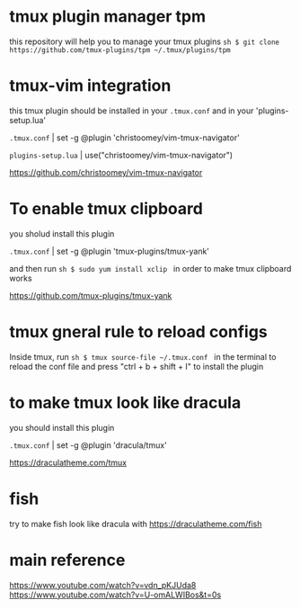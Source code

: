# tmux plugin manager tpm
this repository will help you to manage your tmux plugins
    ```sh
    $ git clone https://github.com/tmux-plugins/tpm ~/.tmux/plugins/tpm
    ```

# tmux-vim integration
this tmux plugin should be installed in your `.tmux.conf` and in your 'plugins-setup.lua'

`.tmux.conf` | set -g @plugin 'christoomey/vim-tmux-navigator'

`plugins-setup.lua` | use("christoomey/vim-tmux-navigator")

https://github.com/christoomey/vim-tmux-navigator

# To enable tmux clipboard
you sholud install this plugin

`.tmux.conf` | set -g @plugin 'tmux-plugins/tmux-yank'

and then run 
    ```sh
    $ sudo yum install xclip
    ```
in order to make tmux clipboard works

https://github.com/tmux-plugins/tmux-yank

# tmux gneral rule to reload configs
Inside tmux, run 
    ```sh
    $ tmux source-file ~/.tmux.conf
    ```
in the terminal to reload the conf file and press "ctrl + b + shift + I" to install the plugin

# to make tmux look like dracula
you should install this plugin

`.tmux.conf` | set -g @plugin 'dracula/tmux'

https://draculatheme.com/tmux

# fish
try to make fish look like dracula with
https://draculatheme.com/fish

# main reference
https://www.youtube.com/watch?v=vdn_pKJUda8
https://www.youtube.com/watch?v=U-omALWIBos&t=0s
